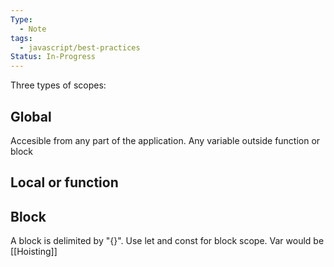 ```yaml
---
Type:
  - Note
tags:
  - javascript/best-practices
Status: In-Progress
---
```


Three types of scopes:
## Global
Accesible from any part of the application. Any variable outside function or block
## Local or function


## Block
A block is delimited by "{}". Use let and const for block scope. Var would be  [[Hoisting]]

